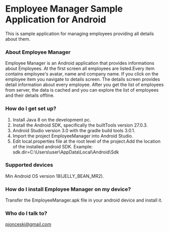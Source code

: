 # Employee Manager Sample Application for Android #

This is sample application for managing employees providing all details about them. 

### About Employee Manager ###

Employee Manager is an Android application that provides informations about Employees. 
At the first screen all employees are listed.Every item contains employee's avatar, name and company name. 
If you click on the employee item you navigate to details screen. The details screen provides detail information about every employee.
After you get the list of employees from server, the data is cached and you can explore the list of employees and their details offline.

### How do I get set up? ###

1. Install Java 8 on the development pc.
2. Install the Android SDK, specifically the builtTools version 27.0.3.
3. Android Studio version 3.0 with the gradle build tools 3.0.1.
4. Import the project EmployeeManager into Android Studio.
5. Edit local.properties file at the root level of the project.Add the location of the installed android SDK.
Example: sdk.dir=C\:\\Users\\user\\AppData\\Local\\Android\\Sdk

### Supported devices ###

Min Android OS version 18(JELLY_BEAN_MR2).

### How do I install Employee Manager on my device? ###

Transfer the EmployeeManager.apk file in your android device and install it.

### Who do I talk to? ###

pjonceski@gmail.com
